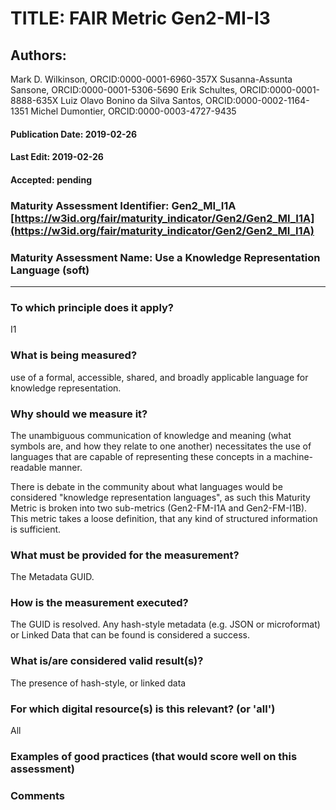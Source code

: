 # TITLE:  FAIR Metric Gen2-MI-I3

## Authors: 
Mark D. Wilkinson, ORCID:0000-0001-6960-357X
Susanna-Assunta Sansone, ORCID:0000-0001-5306-5690
Erik Schultes, ORCID:0000-0001-8888-635X
Luiz Olavo Bonino da Silva Santos, ORCID:0000-0002-1164-1351
Michel Dumontier, ORCID:0000-0003-4727-9435

#### Publication Date: 2019-02-26
#### Last Edit: 2019-02-26
#### Accepted: pending


### Maturity Assessment Identifier: Gen2_MI_I1A [https://w3id.org/fair/maturity_indicator/Gen2/Gen2_MI_I1A](https://w3id.org/fair/maturity_indicator/Gen2/Gen2_MI_I1A)

### Maturity Assessment Name:   Use a Knowledge Representation Language (soft)

----

### To which principle does it apply?  
I1

### What is being measured?
use of a formal, accessible, shared, and broadly applicable language for knowledge representation.

### Why should we measure it?
The unambiguous communication of knowledge and meaning (what symbols are, and how they relate to one another) necessitates the use of languages that are capable of representing these concepts in a machine-readable manner.

There is debate in the community about what languages would be considered "knowledge representation languages", as such
this Maturity Metric is broken into two sub-metrics (Gen2-FM-I1A and Gen2-FM-I1B).  This metric takes a loose definition,
that any kind of structured information is sufficient.


### What must be provided for the measurement?
The Metadata GUID.


### How is the measurement executed?
The GUID is resolved.  Any hash-style metadata (e.g. JSON or microformat) or Linked Data that can be found is considered a success.


### What is/are considered valid result(s)?
The presence of hash-style, or linked data

### For which digital resource(s) is this relevant? (or 'all')
All

### Examples of good practices (that would score well on this assessment)


### Comments
